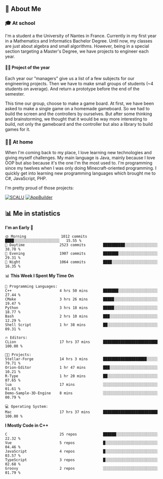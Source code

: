 ## 👀 About Me

### 🎓 At school

I'm a student a the University of Nantes in France. Currently in my first year in a Mathematics and Informatics Bachelor Degree. Until now, my classes are just about algebra and small algorithms. However, being in a special section targeting a Master's Degree, we have projects to engineer each year. 

#### 🔧🔬 Project of the year

Each year our "managers" give us a list of a few subjects for our engineering projects. Then we have to make small groups of students (~4 students on average). And return a prototype before the end of the semester.

This time our group, choose to make a game board. At first, we have been asked to make a single game on a homemade gameboard. So we had to build the screen and the controllers by ourselves. 
But after some thinking and brainstorming, we thought that it would be way more interesting to build, not only the gameboard and the controller but also a library to build games for it.

### 👨‍💻 At home

When I'm coming back to my place, I love learning new technologies and giving myself challenges. My main language is Java, mainly because I love OOP but also because it's the one I'm the most used to. I'm programming since my twelves when I was only doing Minecraft-oriented programming.  I quickly get into learning new programming languages which brought me to C#, JavaScript, PHP. 

I'm pretty proud of those projects:

[![SCALU](https://github-readme-stats.vercel.app/api/pin?username=renardfute&repo=SCALU)](https://github.com/renardfute/scalu)
[![AppBuilder](https://github-readme-stats.vercel.app/api/pin?username=pulsedev2&repo=AppBuilder)](https://github.com/pulsedev2/AppBuilder)

## 📊 Me in statistics
<!--START_SECTION:waka-->
**I'm an Early 🐤** 

```text
🌞 Morning                1012 commits        ████░░░░░░░░░░░░░░░░░░░░░   15.55 % 
🌆 Daytime                2523 commits        ██████████░░░░░░░░░░░░░░░   38.78 % 
🌃 Evening                1907 commits        ███████░░░░░░░░░░░░░░░░░░   29.31 % 
🌙 Night                  1064 commits        ████░░░░░░░░░░░░░░░░░░░░░   16.35 % 
```


📊 **This Week I Spent My Time On** 

```text
💬 Programming Languages: 
C++                      4 hrs 50 mins       ███████░░░░░░░░░░░░░░░░░░   27.44 % 
CMake                    3 hrs 26 mins       █████░░░░░░░░░░░░░░░░░░░░   19.47 % 
Python                   3 hrs 18 mins       █████░░░░░░░░░░░░░░░░░░░░   18.77 % 
Bash                     2 hrs 10 mins       ███░░░░░░░░░░░░░░░░░░░░░░   12.29 % 
Shell Script             1 hr 38 mins        ██░░░░░░░░░░░░░░░░░░░░░░░   09.31 % 

🔥 Editors: 
CLion                    17 hrs 37 mins      █████████████████████████   100.00 % 

🐱‍💻 Projects: 
Stellar-Forge            14 hrs 3 mins       ████████████████████░░░░░   79.71 % 
Orion-Editor             1 hr 47 mins        ███░░░░░░░░░░░░░░░░░░░░░░   10.21 % 
R-Type                   1 hr 20 mins        ██░░░░░░░░░░░░░░░░░░░░░░░   07.65 % 
lua                      17 mins             ░░░░░░░░░░░░░░░░░░░░░░░░░   01.61 % 
Demo-Sample-3D-Engine    8 mins              ░░░░░░░░░░░░░░░░░░░░░░░░░   00.79 % 

💻 Operating System: 
Mac                      17 hrs 37 mins      █████████████████████████   100.00 % 
```

**I Mostly Code in C++** 

```text
C                        25 repos            ██████░░░░░░░░░░░░░░░░░░░   22.32 % 
Vue                      5 repos             █░░░░░░░░░░░░░░░░░░░░░░░░   04.46 % 
JavaScript               4 repos             █░░░░░░░░░░░░░░░░░░░░░░░░   03.57 % 
TypeScript               3 repos             █░░░░░░░░░░░░░░░░░░░░░░░░   02.68 % 
Groovy                   2 repos             ░░░░░░░░░░░░░░░░░░░░░░░░░   01.79 % 
```




<!--END_SECTION:waka-->
